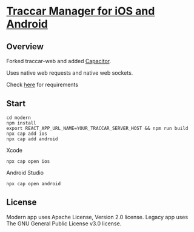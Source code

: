 # [Traccar Manager for iOS and Android](https://www.traccar.org)

## Overview

Forked traccar-web and added [Capacitor](https://github.com/ionic-team/capacitor).

Uses native web requests and native web sockets.

Check [here](https://capacitorjs.com/docs/getting-started/environment-setup) for requirements

## Start
```
cd modern
npm install
export REACT_APP_URL_NAME=YOUR_TRACCAR_SERVER_HOST && npm run build
npx cap add ios
npx cap add android
```
Xcode
```
npx cap open ios
```

Android Studio
```
npx cap open android
```


## License

Modern app uses Apache License, Version 2.0 license.
Legacy app uses The GNU General Public License v3.0 license.
